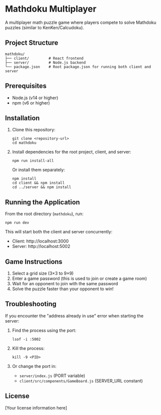 # Mathdoku Multiplayer

A multiplayer math puzzle game where players compete to solve Mathdoku puzzles (similar to KenKen/Calcudoku).

## Project Structure

```
mathdoku/
├── client/         # React frontend
├── server/         # Node.js backend
└── package.json    # Root package.json for running both client and server
```

## Prerequisites

- Node.js (v14 or higher)
- npm (v6 or higher)

## Installation

1. Clone this repository:
   ```
   git clone <repository-url>
   cd mathdoku
   ```

2. Install dependencies for the root project, client, and server:
   ```
   npm run install-all
   ```
   
   Or install them separately:
   ```
   npm install
   cd client && npm install
   cd ../server && npm install
   ```

## Running the Application

From the root directory (`mathdoku`), run:

```
npm run dev
```

This will start both the client and server concurrently:
- Client: http://localhost:3000
- Server: http://localhost:5002

## Game Instructions

1. Select a grid size (3×3 to 9×9)
2. Enter a game password (this is used to join or create a game room)
3. Wait for an opponent to join with the same password
4. Solve the puzzle faster than your opponent to win!

## Troubleshooting

If you encounter the "address already in use" error when starting the server:

1. Find the process using the port:
   ```
   lsof -i :5002
   ```

2. Kill the process:
   ```
   kill -9 <PID>
   ```

3. Or change the port in:
   - `server/index.js` (PORT variable)
   - `client/src/components/GameBoard.js` (SERVER_URL constant)

## License

[Your license information here] 